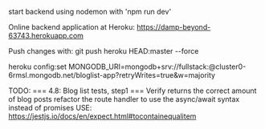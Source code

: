 start backend using nodemon with 'npm run dev'

Online backend application at Heroku:
https://damp-beyond-63743.herokuapp.com

Push changes with:
git push heroku HEAD:master --force

heroku config:set MONGODB_URI=mongodb+srv://fullstack:<password>@cluster0-6rmsl.mongodb.net/bloglist-app?retryWrites=true&w=majority



TODO:
=== 4.8: Blog list tests, step1 ===
Verify returns the correct amount of blog posts
refactor the route handler to use the async/await syntax instead of promises
USE:
https://jestjs.io/docs/en/expect.html#tocontainequalitem